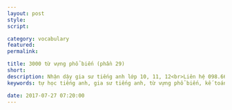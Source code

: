 ```yaml
---
layout: post
style:
script:

category: vocabulary
featured:
permalink:

title: 3000 từ vựng phổ biến (phần 29)
short: 
description: Nhận dậy gia sư tiếng anh lớp 10, 11, 12<br>Liên hệ 098.66.77.99.3<br>Anh Thịnh
keywords: tự học tiếng anh, gia sư tiếng anh, từ vựng phổ biến, kế toán, vocabulary, accountant

date: 2017-07-27 07:20:00
---
```

